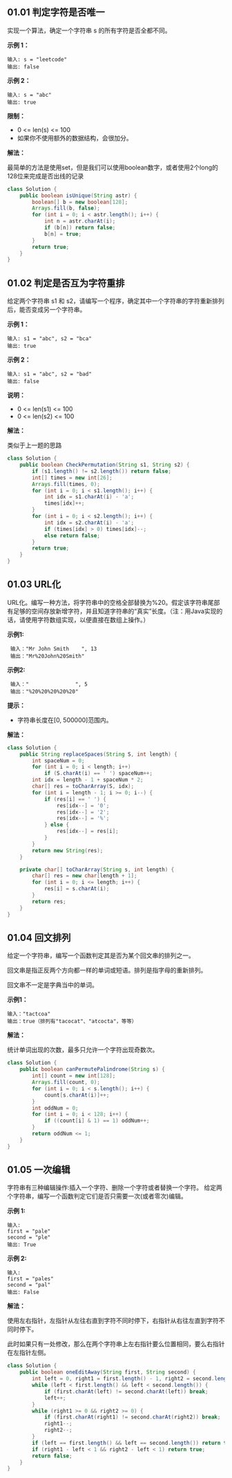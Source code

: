 ## 01.01 判定字符是否唯一

实现一个算法，确定一个字符串 s 的所有字符是否全都不同。

**示例 1：**

```
输入: s = "leetcode"
输出: false 
```

**示例 2：**

```
输入: s = "abc"
输出: true
```

**限制：**

- 0 <= len(s) <= 100
- 如果你不使用额外的数据结构，会很加分。

**解法：**

最简单的方法是使用set，但是我们可以使用boolean数字，或者使用2个long的128位来完成是否出线的记录

```java
class Solution {
    public boolean isUnique(String astr) {
        boolean[] b = new boolean[128];
        Arrays.fill(b, false);
        for (int i = 0; i < astr.length(); i++) {
            int n = astr.charAt(i);
            if (b[n]) return false;
            b[n] = true;
        }
        return true;
    }
}
```

## 01.02 判定是否互为字符重排

给定两个字符串 s1 和 s2，请编写一个程序，确定其中一个字符串的字符重新排列后，能否变成另一个字符串。

**示例 1：**

```
输入: s1 = "abc", s2 = "bca"
输出: true 
```

**示例 2：**

```
输入: s1 = "abc", s2 = "bad"
输出: false
```

**说明：**

- 0 <= len(s1) <= 100
- 0 <= len(s2) <= 100

**解法：**

类似于上一题的思路

```java
class Solution {
    public boolean CheckPermutation(String s1, String s2) {
        if (s1.length() != s2.length()) return false;
        int[] times = new int[26];
        Arrays.fill(times, 0);
        for (int i = 0; i < s1.length(); i++) {
            int idx = s1.charAt(i) - 'a';
            times[idx]++;
        }
        for (int i = 0; i < s2.length(); i++) {
            int idx = s2.charAt(i) - 'a';
            if (times[idx] > 0) times[idx]--;
            else return false;
        }
        return true;
    }
}
```

## 01.03 URL化

URL化。编写一种方法，将字符串中的空格全部替换为%20。假定该字符串尾部有足够的空间存放新增字符，并且知道字符串的“真实”长度。（注：用Java实现的话，请使用字符数组实现，以便直接在数组上操作。）

**示例1:**

```
 输入："Mr John Smith    ", 13
 输出："Mr%20John%20Smith"
```


**示例2:**

```
 输入："               ", 5
 输出："%20%20%20%20%20"
```


**提示：**

- 字符串长度在[0, 500000]范围内。


**解法：**

```java
class Solution {
    public String replaceSpaces(String S, int length) {
        int spaceNum = 0;
        for (int i = 0; i < length; i++)
            if (S.charAt(i) == ' ') spaceNum++;
        int idx = length - 1 + spaceNum * 2;
        char[] res = toCharArray(S, idx);
        for (int i = length - 1; i >= 0; i--) {
            if (res[i] == ' ') {
                res[idx--] = '0';
                res[idx--] = '2';
                res[idx--] = '%';
            } else {
                res[idx--] = res[i];
            }
        }
        return new String(res);
    }

    private char[] toCharArray(String s, int length) {
        char[] res = new char[length + 1];
        for (int i = 0; i <= length; i++) {
            res[i] = s.charAt(i);
        }
        return res;
    }
}
```

## 01.04 回文排列

给定一个字符串，编写一个函数判定其是否为某个回文串的排列之一。

回文串是指正反两个方向都一样的单词或短语。排列是指字母的重新排列。

回文串不一定是字典当中的单词。

**示例1：**

```
输入："tactcoa"
输出：true（排列有"tacocat"、"atcocta"，等等）
```

**解法：**

统计单词出现的次数，最多只允许一个字符出现奇数次。

```java
class Solution {
    public boolean canPermutePalindrome(String s) {
        int[] count = new int[128];
        Arrays.fill(count, 0);
        for (int i = 0; i < s.length(); i++) {
            count[s.charAt(i)]++;
        }
        int oddNum = 0;
        for (int i = 0; i < 128; i++) {
            if ((count[i] & 1) == 1) oddNum++; 
        }
        return oddNum <= 1;
    }
}
```

## 01.05 一次编辑

字符串有三种编辑操作:插入一个字符、删除一个字符或者替换一个字符。 给定两个字符串，编写一个函数判定它们是否只需要一次(或者零次)编辑。

**示例 1:**

```
输入: 
first = "pale"
second = "ple"
输出: True
```

**示例 2:**

```
输入: 
first = "pales"
second = "pal"
输出: False
```

**解法：**

使用左右指针，左指针从左往右直到字符不同时停下，右指针从右往左直到字符不同时停下。

此时如果只有一处修改，那么在两个字符串上左右指针要么位置相同，要么右指针在左指针左侧。

```java
class Solution {
    public boolean oneEditAway(String first, String second) {
        int left = 0, right1 = first.length() - 1, right2 = second.length() - 1;
        while (left < first.length() && left < second.length()) {
            if (first.charAt(left) != second.charAt(left)) break;
            left++;
        }
        while (right1 >= 0 && right2 >= 0) {
            if (first.charAt(right1) != second.charAt(right2)) break;
            right1--;
            right2--;
        }
        if (left == first.length() && left == second.length()) return true;
        if (right1 - left < 1 && right2 - left < 1) return true;
        return false;
    }
}
```

